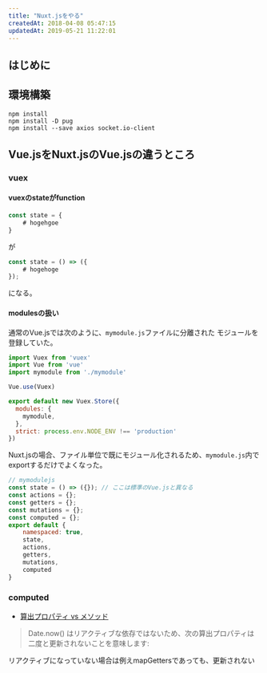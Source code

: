 ```yaml
---
title: "Nuxt.jsをやる"
createdAt: 2018-04-08 05:47:15
updatedAt: 2019-05-21 11:22:01
---
```


## はじめに

## 環境構築

```
npm install 
npm install -D pug
npm install --save axios socket.io-client
```


## Vue.jsをNuxt.jsのVue.jsの違うところ

### vuex

#### vuexのstateがfunction

```js
const state = {
    # hogehgoe
}
```

が

```js
const state = () => ({
    # hogehoge
});
```

になる。

#### modulesの扱い

通常のVue.jsでは次のように、`mymodule.js`ファイルに分離された
モジュールを登録していた。

```js
import Vuex from 'vuex'
import Vue from 'vue'
import mymodule from './mymodule'

Vue.use(Vuex)

export default new Vuex.Store({
  modules: {
    mymodule,
  },
  strict: process.env.NODE_ENV !== 'production'
})
```

Nuxt.jsの場合、ファイル単位で既にモジュール化されるため、`mymodule.js`内で
exportするだけでよくなった。

```js
// mymodulejs
const state = () => ({}); // ここは標準のVue.jsと異なる
const actions = {};
const getters = {};
const mutations = {};
const computed = {};
export default {
    namespaced: true,
    state,
    actions,
    getters,
    mutations,
    computed
}
```

### computed

- [算出プロパティ vs メソッド](https://jp.vuejs.org/v2/guide/computed.html#%E7%AE%97%E5%87%BA%E3%83%97%E3%83%AD%E3%83%91%E3%83%86%E3%82%A3-vs-%E3%83%A1%E3%82%BD%E3%83%83%E3%83%89)

> Date.now() はリアクティブな依存ではないため、次の算出プロパティは二度と更新されないことを意味します:

リアクティブになっていない場合は例えmapGettersであっても、更新されない







